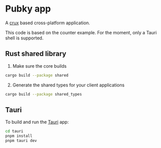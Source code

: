 # Pubky app

A [crux](https://github.com/redbadger/crux) based cross-platform application.

This code is based on the counter example. For the moment, only a Tauri shell is supported.

## Rust shared library

1. Make sure the core builds

```sh
cargo build --package shared
```

2. Generate the shared types for your client applications

```sh
cargo build --package shared_types
```

## Tauri

To build and run the [Tauri](https://tauri.app/) app:

```sh
cd tauri
pnpm install
pnpm tauri dev
```
